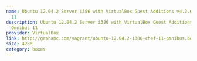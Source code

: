```yaml
---
name: Ubuntu 12.04.2 Server i386 with VirtualBox Guest Additions v4.2.6, Chef Omnibus
  11
description: Ubuntu 12.04.2 Server i386 with VirtualBox Guest Additions v4.2.6, Chef
  Omnibus 11
provider: VirtualBox
link: http://grahamc.com/vagrant/ubuntu-12.04.2-i386-chef-11-omnibus.box
size: 428M
category: boxes
---
```

